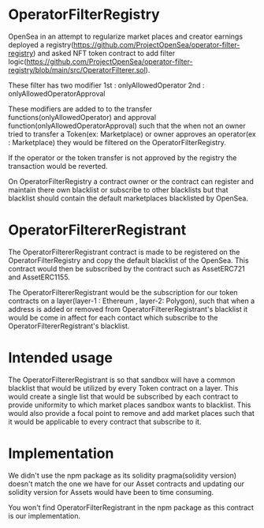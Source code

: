 # OperatorFilterRegistry

OpenSea in an attempt to regularize market places and creator earnings deployed a registry(https://github.com/ProjectOpenSea/operator-filter-registry) and asked NFT token contract to add filter logic(https://github.com/ProjectOpenSea/operator-filter-registry/blob/main/src/OperatorFilterer.sol).

These filter has two modifier
1st : onlyAllowedOperator
2nd : onlyAllowedOperatorApproval

These modifiers are added to to the transfer functions(onlyAllowedOperator) and approval function(onlyAllowedOperatorApproval) such that the when not an owner tried to transfer a Token(ex: Marketplace) or owner approves an operator(ex : Marketplace) they would be filtered on the OperatorFilterRegistry.

If the operator or the token transfer is not approved by the registry the transaction would be reverted.

On OperatorFilterRegistry a contract owner or the contract can register and maintain there own blacklist or subscribe to other blacklists but that blacklist should contain the default marketplaces blacklisted by OpenSea.

# OperatorFiltererRegistrant

The OperatorFiltererRegistrant contract is made to be registered on the OperatorFilterRegistry and copy the default blacklist of the OpenSea. This contract would then be subscribed by the contract such as AssetERC721 and AssetERC1155.

The OperatorFiltererRegistrant would be the subscription for our token contracts on a layer(layer-1 : Ethereum , layer-2: Polygon), such that when a address is added or removed from OperatorFiltererRegistrant's blacklist it would be come in affect for each contact which subscribe to the OperatorFiltererRegistrant's blacklist.

# Intended usage

The OperatorFiltererRegistrant is so that sandbox will have a common blacklist that would be utilized by every Token contract on a layer. This would create a single list that would be subscribed by each contract to provide uniformity to which market places sandbox wants to blacklist. This would also provide a focal point to remove and add market places such that it would be applicable to every contract that subscribe to it.

# Implementation

We didn't use the npm package as its solidity pragma(solidity version) doesn't match the one we have for our Asset contracts and updating our solidity version for Assets would have been to time consuming.

You won't find OperatorFilterRegistrant in the npm package as this contract is our implementation.
